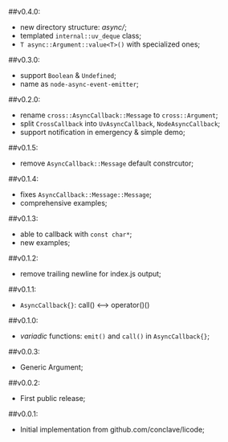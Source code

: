 ##v0.4.0:
  - new directory structure: *async/*;
  - templated `internal::uv_deque` class;
  - `T async::Argument::value<T>()` with specialized ones;

##v0.3.0:
  - support `Boolean` & `Undefined`;
  - name as `node-async-event-emitter`;

##v0.2.0:
  - rename `cross::AsyncCallback::Message` to `cross::Argument`;
  - split `CrossCallback` into `UvAsyncCallback`, `NodeAsyncCallback`;
  - support notification in emergency & simple demo;

##v0.1.5:
  - remove `AsyncCallback::Message` default constrcutor;

##v0.1.4:
  - fixes `AsyncCallback::Message::Message`;
  - comprehensive examples;

##v0.1.3:
  - able to callback with `const char*`;
  - new examples;

##v0.1.2:
  - remove trailing newline for index.js output;

##v0.1.1:
  - `AsyncCallback{}`: call() <--> operator()()

##v0.1.0:
  - *variadic* functions: `emit()` and `call()` in `AsyncCallback{}`;

##v0.0.3:
  - Generic Argument;

##v0.0.2:
  - First public release;

##v0.0.1:
  - Initial implementation from github.com/conclave/licode;
